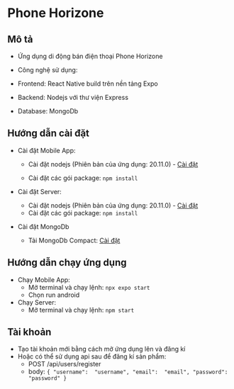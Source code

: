 
  

# Phone Horizone

  

## Mô tả

- Ứng dụng di động bán điện thoại Phone Horizone

- Công nghệ sử dụng:

- Frontend: React Native build trên nền tảng Expo

- Backend: Nodejs với thư viện Express

- Database: MongoDb

  

## Hướng dẫn cài đặt

- Cài đặt Mobile App:

	- Cài đặt nodejs (Phiên bản của ứng dụng: 20.11.0) - <a  href="https://nodejs.org/en/download/current">Cài đặt</a>

	- Cài đặt các gói package: ``npm install``
- Cài đặt Server:
	-  Cài đặt nodejs (Phiên bản của ứng dụng: 20.11.0) - <a  href="https://nodejs.org/en/download/current">Cài đặt</a>
	- Cài đặt các gói package: ``npm install ``

- Cài đặt MongoDb
	- Tải MongoDb Compact: <a  href="[Download MongoDB Community Server | MongoDB](https://www.mongodb.com/try/download/community)">Cài đặt</a>

## Hướng dẫn chạy ứng dụng
- Chạy Mobile App: 
	- Mở terminal và chạy lệnh: ``npx expo start``
	- Chọn run android
- Chạy Server:
	- Mở terminal và chạy lệnh: ``npm start``

## Tài khoản
- Tạo tài khoản mới bằng cách mở ứng dụng lên và đăng kí
- Hoặc có thể sử dụng api sau để đăng kí sản phẩm:
	- POST /api/users/register
	- body:
	``{ "username":  "username", "email":  "email", "password":  "password" }``

